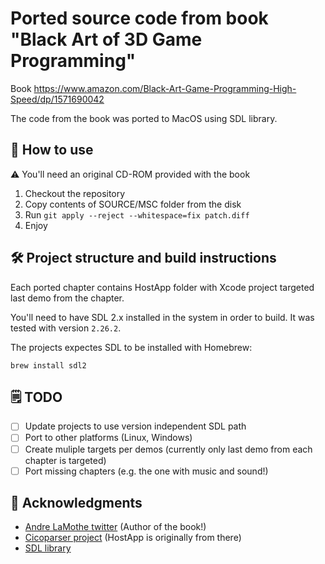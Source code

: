 # Ported source code from book "Black Art of 3D Game Programming"

Book https://www.amazon.com/Black-Art-Game-Programming-High-Speed/dp/1571690042

The code from the book was ported to MacOS using SDL library.

## 🤔 How to use

⚠️ You'll need an original CD-ROM provided with the book

1. Checkout the repository
2. Copy contents of SOURCE/MSC folder from the disk
3. Run `git apply --reject --whitespace=fix patch.diff`
4. Enjoy

## 🛠️ Project structure and build instructions

Each ported chapter contains HostApp folder with Xcode project targeted last demo from the chapter.

You'll need to have SDL 2.x installed in the system in order to build.
It was tested with version `2.26.2`.

The projects expectes SDL to be installed with Homebrew:

```
brew install sdl2
```

## 🗒️ TODO

- [ ] Update projects to use version independent SDL path
- [ ] Port to other platforms (Linux, Windows)
- [ ] Create muliple targets per demos (currently only last demo from each chapter is targeted)
- [ ] Port missing chapters (e.g. the one with music and sound!)

## 🙇 Acknowledgments

- [Andre LaMothe twitter](https://twitter.com/nurvenetworks) (Author of the book!)
- [Cicoparser project](https://github.com/gabonator/Education/tree/master/2021/CicoParser) (HostApp is originally from there)
- [SDL library](https://www.libsdl.org/)
